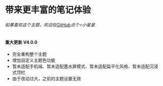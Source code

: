 # 带来更丰富的笔记体验
###### 如果喜欢这个主题，欢迎在[GitHub](https://github.com/QYLexpired/QYL-theme)点个⭐小星星

#### 重大更新 V4.0.0

* 完全重构整个主题
* 增加自定义主题色功能
* 暂未适配手机端、暂未适配墨水屏模式、暂未适配扁平化风格、暂未适配沉浸式顶栏
* 由于改动过大，之前的主题设置无效

